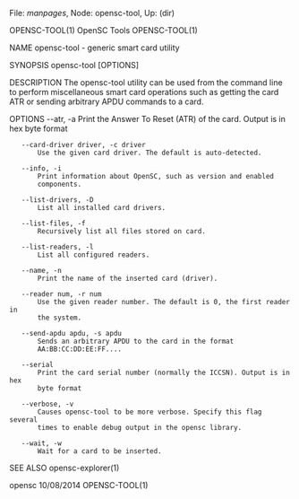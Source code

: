 File: *manpages*,  Node: opensc-tool,  Up: (dir)

OPENSC-TOOL(1)                   OpenSC Tools                   OPENSC-TOOL(1)



NAME
       opensc-tool - generic smart card utility

SYNOPSIS
       opensc-tool [OPTIONS]

DESCRIPTION
       The opensc-tool utility can be used from the command line to perform
       miscellaneous smart card operations such as getting the card ATR or
       sending arbitrary APDU commands to a card.

OPTIONS
       --atr, -a
           Print the Answer To Reset (ATR) of the card. Output is in hex byte
           format

       --card-driver driver, -c driver
           Use the given card driver. The default is auto-detected.

       --info, -i
           Print information about OpenSC, such as version and enabled
           components.

       --list-drivers, -D
           List all installed card drivers.

       --list-files, -f
           Recursively list all files stored on card.

       --list-readers, -l
           List all configured readers.

       --name, -n
           Print the name of the inserted card (driver).

       --reader num, -r num
           Use the given reader number. The default is 0, the first reader in
           the system.

       --send-apdu apdu, -s apdu
           Sends an arbitrary APDU to the card in the format
           AA:BB:CC:DD:EE:FF....

       --serial
           Print the card serial number (normally the ICCSN). Output is in hex
           byte format

       --verbose, -v
           Causes opensc-tool to be more verbose. Specify this flag several
           times to enable debug output in the opensc library.

       --wait, -w
           Wait for a card to be inserted.

SEE ALSO
       opensc-explorer(1)



opensc                            10/08/2014                    OPENSC-TOOL(1)
